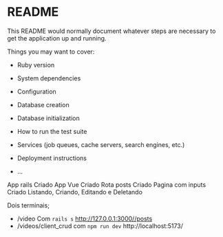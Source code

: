 # README

This README would normally document whatever steps are necessary to get the
application up and running.

Things you may want to cover:

* Ruby version

* System dependencies

* Configuration

* Database creation

* Database initialization

* How to run the test suite

* Services (job queues, cache servers, search engines, etc.)

* Deployment instructions

* ...



App rails Criado
App Vue Criado
Rota posts Criado
Pagina com inputs Criado
Listando, Criando, Editando e Deletando


Dois terminais;
  - /video Com `rails s`  http://127.0.0.1:3000//posts
  -  /videos/client_crud com `npm run dev`  http://localhost:5173/
